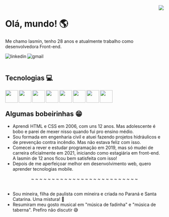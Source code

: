 <img align="right" src="https://cdn.discordapp.com/attachments/1003853007319990425/1003865935142203413/imagem.png" />

<h1>Olá, mundo! 🌎</h1>
<p>Me chamo Iasmin, tenho 28 anos e atualmente trabalho como desenvolvedora Front-end.</p>
<div display="inline-block" align="left">
<a href="https://www.linkedin.com/in/iasminln/" target="_blank">
<img align="left" src="https://img.shields.io/badge/LinkedIn-0077B5?style=for-the-badge&logo=linkedin&logoColor=white" alt="linkedin" />
</a>
<a href="mailto:iasmin.ln94@gmail.com">
<img align="left" src="https://img.shields.io/badge/Gmail-D14836?style=for-the-badge&logo=gmail&logoColor=white" alt="gmail" />
</a>
</br>
</br>
<h2>Tecnologias 💻</h2>
<img align="left" src="https://cdn.jsdelivr.net/gh/devicons/devicon/icons/html5/html5-original.svg" width="40px" />
<img align="left" src="https://cdn.jsdelivr.net/gh/devicons/devicon/icons/css3/css3-original.svg" width="40px" />
<img align="left" src="https://cdn.jsdelivr.net/gh/devicons/devicon/icons/sass/sass-original.svg" width="40px" />
<img align="left" src="https://cdn.jsdelivr.net/gh/devicons/devicon/icons/javascript/javascript-original.svg" width="40px" />
<img align="left" src="https://cdn.jsdelivr.net/gh/devicons/devicon/icons/typescript/typescript-original.svg" width="40px" />
<img align="left" src="https://cdn.jsdelivr.net/gh/devicons/devicon/icons/react/react-original.svg" width="40px" />
<img align="left" src="https://cdn.jsdelivr.net/gh/devicons/devicon/icons/git/git-original.svg" width="40px" />
<img align="left" src="https://cdn.discordapp.com/attachments/1003853007319990425/1004026079192809543/logo-vtex.png" width="40px" />
</br>
</br>

<h2 align="left">Algumas bobeirinhas 😁 </h2>
<ul>
<li>Aprendi HTML e CSS em 2006, com uns 12 anos. Mas adolescente é bobo e parei de mexer nisso quando fui pro ensino médio.</li>
<li>Sou formada em engenharia civil e atuei fazendo projetos hidráulicos e de prevenção contra incêndio. Mas não estava feliz com isso.</li>
<li>Comecei a rever e estudar programação em 2019, mas só mudei de carreira oficialmente em 2021, iniciando como estagiária em front-end. A Iasmin de 12 anos ficou bem satisfeita com isso!</li>
<li>Depois de me aperfeiçoar melhor em desenvolvimento web, quero aprender tecnologias mobile.</li>
</ul>

<div align="center">~ ~ ~ ~ ~ ~ ~ ~ ~ ~ ~ ~ ~ ~ ~ ~ ~ ~ ~ ~ ~ ~ ~ ~ ~ ~</div>
</br>

<ul>
<li>Sou mineira, filha de paulista com mineira e criada no Paraná e Santa Catarina. Uma mistura! 🔺</li>
<li>Resumiram meu gosto musical em "música de fadinha" e "música de taberna". Prefiro não discutir 😅</li>
</ul>
</br>

<!----
<div>
<a href="https://github.com/iasminln">
<img height="180em" src="https://github-readme-stats.vercel.app/api/top-langs/?username=iasminln&layout=compact&langs_count=7&theme=dracula"/>
<img height="180em" src="https://github-readme-stats.vercel.app/api?username=iasminln&show_icons=true&theme=dracula&include_all_commits=true&count_private=true"/>
</div>
---->
